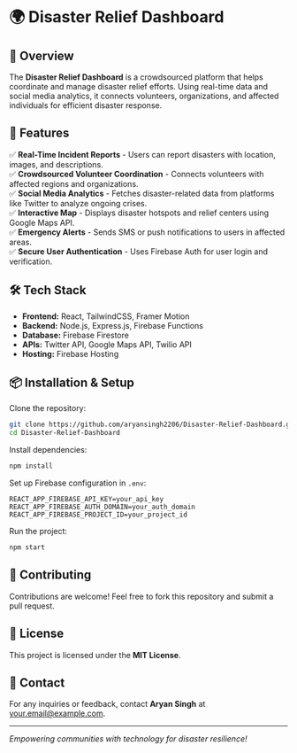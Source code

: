 # 🌍 Disaster Relief Dashboard

## 📌 Overview
The **Disaster Relief Dashboard** is a crowdsourced platform that helps coordinate and manage disaster relief efforts. Using real-time data and social media analytics, it connects volunteers, organizations, and affected individuals for efficient disaster response.

## 🚀 Features
✅ **Real-Time Incident Reports** - Users can report disasters with location, images, and descriptions.  
✅ **Crowdsourced Volunteer Coordination** - Connects volunteers with affected regions and organizations.  
✅ **Social Media Analytics** - Fetches disaster-related data from platforms like Twitter to analyze ongoing crises.  
✅ **Interactive Map** - Displays disaster hotspots and relief centers using Google Maps API.  
✅ **Emergency Alerts** - Sends SMS or push notifications to users in affected areas.  
✅ **Secure User Authentication** - Uses Firebase Auth for user login and verification.  

## 🛠️ Tech Stack
- **Frontend:** React, TailwindCSS, Framer Motion
- **Backend:** Node.js, Express.js, Firebase Functions
- **Database:** Firebase Firestore
- **APIs:** Twitter API, Google Maps API, Twilio API
- **Hosting:** Firebase Hosting

## 📦 Installation & Setup
Clone the repository:
```sh
git clone https://github.com/aryansingh2206/Disaster-Relief-Dashboard.git
cd Disaster-Relief-Dashboard
```

Install dependencies:
```sh
npm install
```

Set up Firebase configuration in `.env`:
```
REACT_APP_FIREBASE_API_KEY=your_api_key
REACT_APP_FIREBASE_AUTH_DOMAIN=your_auth_domain
REACT_APP_FIREBASE_PROJECT_ID=your_project_id
```

Run the project:
```sh
npm start
```

## 🤝 Contributing
Contributions are welcome! Feel free to fork this repository and submit a pull request.

## 📜 License
This project is licensed under the **MIT License**.

## 📧 Contact
For any inquiries or feedback, contact **Aryan Singh** at [your.email@example.com](mailto:your.email@example.com).

---
*Empowering communities with technology for disaster resilience!*
